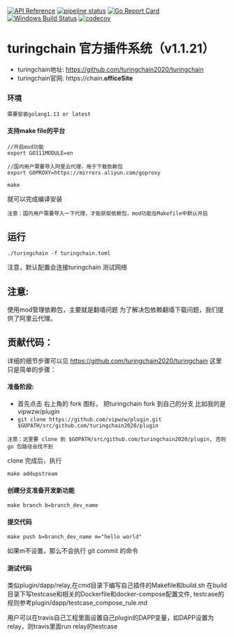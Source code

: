 [![API Reference](
https://camo.githubusercontent.com/915b7be44ada53c290eb157634330494ebe3e30a/68747470733a2f2f676f646f632e6f72672f6769746875622e636f6d2f676f6c616e672f6764646f3f7374617475732e737667
)](https://godoc.org/github.com/turingchain2020/plugin)
[![pipeline status](https://api.travis-ci.org/turingchain2020/plugin.svg?branch=master)](https://travis-ci.org/turingchain2020/plugin/)
[![Go Report Card](https://goreportcard.com/badge/github.com/turingchain2020/plugin?branch=master)](https://goreportcard.com/report/github.com/turingchain2020/plugin)
[![Windows Build Status](https://ci.appveyor.com/api/projects/status/github/turingchain2020/plugin?svg=true&branch=master&passingText=Windows%20-%20OK&failingText=Windows%20-%20failed&pendingText=Windows%20-%20pending)](https://ci.appveyor.com/project/turingchain2020/plugin)
[![codecov](https://codecov.io/gh/turingchain2020/plugin/branch/master/graph/badge.svg)](https://codecov.io/gh/turingchain2020/plugin)

# turingchain 官方插件系统（v1.1.21）

* turingchain地址: https://github.com/turingchain2020/turingchain
* turingchain官网: https://chain.__officeSite__

### 环境

```
需要安装golang1.13 or latest

```

#### 支持make file的平台

```
//开启mod功能
export GO111MODULE=on

//国内用户需要导入阿里云代理，用于下载依赖包
export GOPROXY=https://mirrors.aliyun.com/goproxy

make
```
就可以完成编译安装

```
注意：国内用户需要导入一下代理，才能获取依赖包，mod功能在Makefile中默认开启
```

## 运行

```
./turingchain -f turingchain.toml
```
注意，默认配置会连接turingchain 测试网络

## 注意:

使用mod管理依赖包，主要就是翻墙问题
为了解决包依赖翻墙下载问题，我们提供了阿里云代理。


## 贡献代码：

详细的细节步骤可以见 https://github.com/turingchain2020/turingchain
这里只是简单的步骤：

#### 准备阶段:

* 首先点击 右上角的 fork 图标， 把turingchain fork 到自己的分支 比如我的是 vipwzw/plugin
* `git clone https://github.com/vipwzw/plugin.git $GOPATH/src/github.com/turingchain2020/plugin`

```
注意：这里要 clone 到 $GOPATH/src/github.com/turingchain2020/plugin, 否则go 包路径会找不到
```

clone 完成后，执行
```
make addupstream
```

#### 创建分支准备开发新功能

```
make branch b=branch_dev_name
```
#### 提交代码

```
make push b=branch_dev_name m="hello world"
```
如果m不设置，那么不会执行 git commit 的命令

#### 测试代码
类似plugin/dapp/relay,在cmd目录下编写自己插件的Makefile和build.sh
在build目录下写testcase和相关的Dockerfile和docker-compose配置文件,
testcase的规则参考plugin/dapp/testcase_compose_rule.md

用户可以在travis自己工程里面设置自己plugin的DAPP变量，如DAPP设置为relay，则travis里面run relay的testcase

